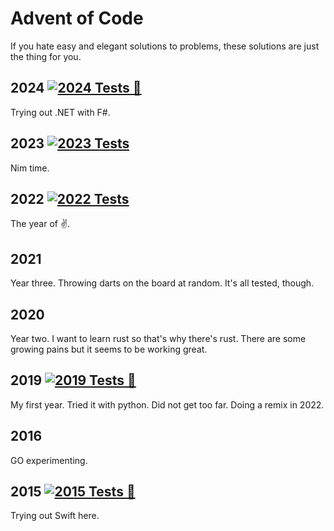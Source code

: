 # Advent of Code

If you hate easy and elegant solutions to problems, these solutions are just the thing for you.

## 2024 [![2024 Tests 🧪](https://github.com/portrik/adventofcode/actions/workflows/2024.yaml/badge.svg)](https://github.com/portrik/adventofcode/actions/workflows/2024.yaml)

Trying out .NET with F#.

## 2023 [![2023 Tests](https://github.com/portrik/adventofcode/actions/workflows/2023.yaml/badge.svg)](https://github.com/portrik/adventofcode/actions/workflows/2023.yaml)

Nim time.

## 2022 [![2022 Tests](https://github.com/tehSIRius/adventofcode/actions/workflows/2022.yaml/badge.svg?branch=master)](https://github.com/tehSIRius/adventofcode/actions/workflows/2022.yaml)

The year of ✌️.

## 2021

Year three. Throwing darts on the board at random. It's all tested, though.

## 2020

Year two. I want to learn rust so that's why there's rust. There are some growing pains but it seems to be working great.

## 2019 [![2019 Tests 🧪](https://github.com/portrik/adventofcode/actions/workflows/2019.yml/badge.svg)](https://github.com/portrik/adventofcode/actions/workflows/2019.yml)

My first year. Tried it with python. Did not get too far. Doing a remix in 2022.

## 2016

GO experimenting.

## 2015 [![2015 Tests 🧪](https://github.com/portrik/adventofcode/actions/workflows/2015.yaml/badge.svg)](https://github.com/portrik/adventofcode/actions/workflows/2015.yaml)

Trying out Swift here.
